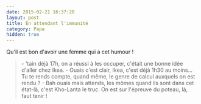 ```yaml
---
date: 2015-02-21 16:37:20
layout: post
title: En attendant l'immunité
category: Papa
hidden: true
---
```


Qu'il est bon d'avoir une femme qui a cet humour !

> \- 'tain déjà 17h, on a réussi à les occuper, c'était une bonne idée d'aller chez Ikea.
> \- Ouais c'est clair, Ikea, c'est déjà 1h30 au moins... Tu te rends compte, quand même, le genre de calcul auxquels on est rendu ?
> \- Bah ouais mais attends, les mômes quand ils sont dans cet état-là, c'est Kho-Lanta le truc. On est sur l'épreuve du poteau, là, faut tenir !

